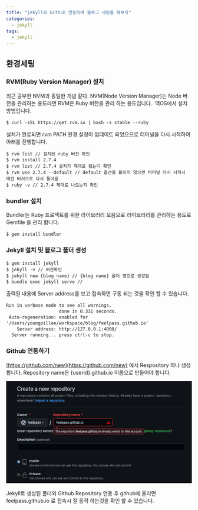 ```yaml
---
title: "jekyll와 Github 연동하여 블로그 세팅을 해보자"
categories:
  - jekyll
tags:
  - jekyll
---
```


## 환경세팅

### RVM(Ruby Version Manager) 설치

최근 공부한 NVM과 동일한 개념 같다. NVM(Node Version Manager)는 Node 버전을 관리하는 용도라면 RVM은 Ruby 버전을 관리 하는 용도입니다..
맥OS에서 설치 방법입니다.

```
$ curl -sSL https://get.rvm.io | bash -s stable --ruby
```

설치가 완료되면 rvm PATH 환경 설정이 업데이트 되었으므로 터미널을 다시 시작하여 아래를 진행합니다.

```
$ rvm list // 설치된 ruby 버전 확인
$ rvm install 2.7.4
$ rvm list // 2.7.4 설치가 제대로 됐는디 확인
$ rvm use 2.7.4 --default // default 옵션을 붙이지 않으면 터미널 다시 시작시 예전 버저으로 다시 돌아옴
$ ruby -v // 2.7.4 제대로 나오는지 확인
```

### bundler 설치

Bundler는 Ruby 프로젝트를 위한 라이브러리 모음으로 라이브러리를 관리하는 용도로 Gemfile 을 관리 합니다.

```
$ gem install bundler
```

### Jekyll 설치 및 블로그 폴더 생성

```
$ gem install jekyll
$ jekyll -v // 버전확인
$ jekyll new {blog name} // {blog name} 폴더 명으로 생성됨
$ bundle exec jekyll serve // 
```

출력된 내용에 Server address를 보고 접속하면 구동 되는 것을 확인 할 수 있습니다.
```
Run in verbose mode to see all warnings.
                    done in 0.331 seconds.
 Auto-regeneration: enabled for '/Users/youngpillee/workspace/blog/feelpass.github.io'
    Server address: http://127.0.0.1:4000/
  Server running... press ctrl-c to stop.
```





### Github 연동하기
[https://github.com/new](https://github.com/new) 에서 Respository 하나 생성합니다.
Repository name은 {userid}.github.io 이름으로 만들어야 합니다.

![](/assets/0001/1.png)

Jekyll로 생성된 폴더와 Github Repository 연동 후 github에 올리면
feelpass.github.io 로 접속시 잘 동작 하는것을 확인 할 수 있습니다.
